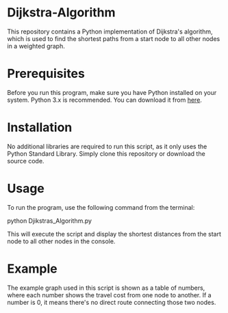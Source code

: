 # Dijkstra-Algorithm

This repository contains a Python implementation of Dijkstra's algorithm, which is used to find the shortest paths from a start node to all other nodes in a weighted graph.

# Prerequisites

Before you run this program, make sure you have Python installed on your system. Python 3.x is recommended. You can download it from [here](https://www.python.org/downloads/).

# Installation

No additional libraries are required to run this script, as it only uses the Python Standard Library. Simply clone this repository or download the source code.

# Usage

To run the program, use the following command from the terminal:

python Djikstras_Algorithm.py

This will execute the script and display the shortest distances from the start node to all other nodes in the console.

# Example

The example graph used in this script is shown as a table of numbers, where each number shows the travel cost from one node to another. If a number is 0, it means there's no direct route connecting those two nodes.
